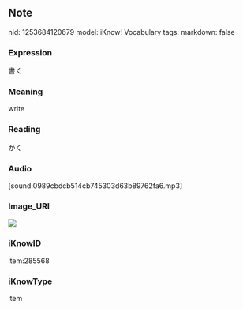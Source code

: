 ## Note
nid: 1253684120679
model: iKnow! Vocabulary
tags: 
markdown: false

### Expression
書く

### Meaning
write

### Reading
かく

### Audio
[sound:0989cbdcb514cb745303d63b89762fa6.mp3]

### Image_URI
<img src="060ee922f9bc2e8e3dbc454e4d68dd83.jpg">

### iKnowID
item:285568

### iKnowType
item
